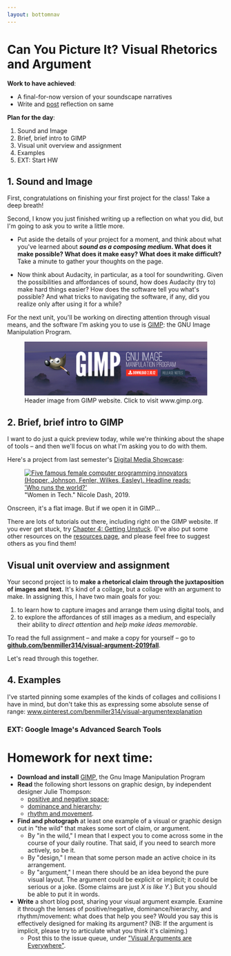 ```yaml
---
layout: bottomnav
---
```


# Can You Picture It? Visual Rhetorics and Argument

**Work to have achieved**:

* A final-for-now version of your soundscape narratives
* Write and [post]({{site.github.repository_url}}/issues/3) reflection on same


**Plan for the day**:

1. Sound and Image
2. Brief, brief intro to GIMP
3. Visual unit overview and assignment
4. Examples
5. EXT: Start HW
<!-- Have GIMP running in the BG -->

## 1. Sound and Image

First, congratulations on finishing your first project for the class! Take a deep breath!

Second, I know you just finished writing up a reflection on what you did, but I'm going to ask you to write a little more.

* Put aside the details of your project for a moment, and think about what you've learned about **_sound as a composing medium_. What does it make possible? What does it make easy? What does it make difficult?** Take a minute to gather your thoughts on the page.

* Now think about Audacity, in particular, as a tool for soundwriting. Given the possibilities and affordances of sound, how does Audacity (try to) make hard things easier? How does the software tell you what's possible? And what tricks to navigating the software, if any, did you realize only after using it for a while?
<!-- discuss the visual layout of Audacity, e.g. the layers; the feedback of cursor events and changing size/position; the menus -->

For the next unit, you'll be working on directing attention through visual means, and the software I'm asking you to use is [GIMP](https://www.gimp.org/downloads/): the <span title="It stands for 'GNU's Not Unix.' Yyup.">GNU</span> Image Manipulation Program.

<figure>
<a href="https://www.gimp.org"><img src="../assets/img/gimp-header.png" alt="over background of misty rocks in shades of purple, text reads 'GIMP: Gnu Image Manipulation Program'"></a>
<figcaption>Header image from GIMP website. Click to visit www.gimp.org.</figcaption>
</figure>

## 2. Brief, brief intro to GIMP
I want to do just a quick preview today, while we're thinking about the shape of tools – and then we'll focus on what I'm asking you to do with them.

Here's a project from last semester's <a href="http://dmap.pitt.edu/digital-showcase-spring-2019">Digital Media Showcase</a>:
<figure>
<a href="http://dmap.pitt.edu/node/245"><img src="http://dmap.pitt.edu/sites/default/files/visual-argument--dashn98--women-in-tech.png" alt="Five famous female computer programming innovators (Hopper, Johnson, Fenler, Wilkes, Easley). Headline reads: 'Who runs the world?'"></a>
<figcaption>"Women in Tech." Nicole Dash, 2019.</figcaption>
</figure>

Onscreen, it's a flat image. But if we open it in GIMP...

<!-- Open in GIMP -->
<!-- give tour: layers at bottom right, tools at upper left, tool options at lower left, undo at top right -->

<div class="alert alert-info">
There are lots of tutorials out there, including right on the GIMP website. If you ever get stuck, try <a href="https://docs.gimp.org/2.10/en/gimp-getting-unstuck.html">Chapter 4: Getting Unstuck</a>. (I've also put some other resources on the <a href="{{site.course.base_path}}resources">resources page</a>, and please feel free to suggest others as you find them!
</div>

## Visual unit overview and assignment

Your second project is to **make a rhetorical claim through the juxtaposition of images and text.** It's kind of a collage, but a collage with an argument to make. In assigning this, I have two main goals for you:

1. to learn how to capture images and arrange them using digital tools, and
2. to explore the affordances of still images as a medium, and especially their ability to _direct attention_ and _help make ideas memorable_.

<div class="alert alert-success">
To read the full assignment – and make a copy for yourself – go to <strong><a href="https://github.com/benmiller314/visual-argument-2019fall#project-2-visual-argument--rhetorical-collage">github.com/benmiller314/visual-argument-2019fall</a></strong>.
</div>

Let's read through this together.

<!-- Go through overview, constraints, deadlines. -->

## 4. Examples

I've started pinning some examples of the kinds of collages and collisions I have in mind, but don't take this as expressing some absolute sense of range:
<a href="https://www.pinterest.com/benmiller314/visual-argumentexplanation/">www.pinterest.com/benmiller314/visual-argumentexplanation</a>


### EXT: Google Image's Advanced Search Tools
<!--
Not everything is just available for any use – even if you can find it on a public website. See my FAQ from last year at https://cdm2017.majoringinmeta.net/lesson-04/#key-questions-and-considerations-20-30-min.
-->

<!--
## EXT: More on GIMP
I'll demo, using Beverly & Pack. "Fly Me to the Moon, by Way of a Hot Air Balloon."" 7 Sept. 2009. Flickr, https://www.flickr.com/photos/walkadog/3897126692/.

Points to hit:
* Single window mode
* Lots of selection tools
   - Quick Mask to help see what's currently selected
* Pay attention to the tiny text at the bottom
<!--* Extracting objects from background. Inverse select-->
<!--
* Layers! Of course layers
* Clone tool; tool settings window
* Scale effects. Rasters vs. vectors
-->



# Homework for next time:

* **Download and install** [GIMP](https://www.gimp.org/downloads/), the Gnu Image Manipulation Program
* **Read** the following short lessons on graphic design, by independent designer Julie Thompson:
   - <a href="https://www.thetypetree.com/blog/graphic-design-101-positive-and-negative-space">positive and negative space</a>;
   - <a href="https://www.thetypetree.com/blog/graphic-design-101-dominancehierarchy">dominance and hierarchy</a>;
   - <a href="https://www.thetypetree.com/blog/graphic-design-101-rhythm-and-movement">rhythm and movement</a>.
* **Find and photograph** at least one example of a visual or graphic design out in "the wild" that makes some sort of claim, or argument.
   - By "in the wild," I mean that I expect you to come across some in the course of your daily routine. That said, if you need to search more actively, so be it.
   - By "design," I mean that some person made an active choice in its arrangement.
   - By "argument," I mean there should be an idea beyond the pure visual layout. The argument could be explicit or implicit; it could be serious or a joke. (Some claims are just _X is like Y_.) But you should be able to put it in words.
* **Write** a short blog post, sharing your visual argument example. Examine it through the lenses of positive/negative, dominance/hierarchy, and rhythm/movement: what does that help you see? Would you say this is effectively designed for making its argument? (NB: If the argument is implicit, please try to articulate what you think it's claiming.)
   - Post this to the issue queue, under ["Visual Arguments are Everywhere"]({{site.github.repository_url}}/issues/7).

